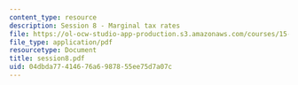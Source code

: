 ```yaml
---
content_type: resource
description: Session 8 - Marginal tax rates
file: https://ol-ocw-studio-app-production.s3.amazonaws.com/courses/15-518-taxes-and-business-strategy-fall-2002/04dbda77414676a6987855ee75d7a07c_session8.pdf
file_type: application/pdf
resourcetype: Document
title: session8.pdf
uid: 04dbda77-4146-76a6-9878-55ee75d7a07c
---
```

